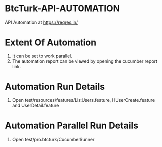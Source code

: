 # BtcTurk-API-AUTOMATION

API Automation at https://reqres.in/

# Extent Of Automation
1. It can be set to work parallel.
2. The automation report can be viewed by opening the cucumber report link.

# Automation Run Details
1. Open test/resources/features/ListUsers.feature, HUserCreate.feature and UserDetail.feature

# Automation Parallel Run Details
1. Open test/pro.btcturk/CucumberRunner 


